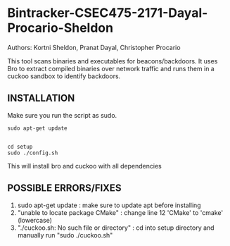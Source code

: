 # Bintracker-CSEC475-2171-Dayal-Procario-Sheldon

Authors: Kortni Sheldon, Pranat Dayal, Christopher Procario

This tool scans binaries and executables for beacons/backdoors. It uses Bro to extract compiled binaries over network traffic and runs them in a cuckoo sandbox to identify backdoors.

INSTALLATION 
------------
Make sure you run the script as sudo. 

    sudo apt-get update
    
   
    cd setup
    sudo ./config.sh
    
    
    
This will install bro and cuckoo with all dependencies


POSSIBLE ERRORS/FIXES
---------------------

1) sudo apt-get update : make sure to update apt before installing
2) "unable to locate package CMake" :  change line 12 'CMake' to 'cmake' (lowercase)
3) "./cuckoo.sh: No such file or directory" : cd into setup directory and manually run "sudo ./cuckoo.sh" 

